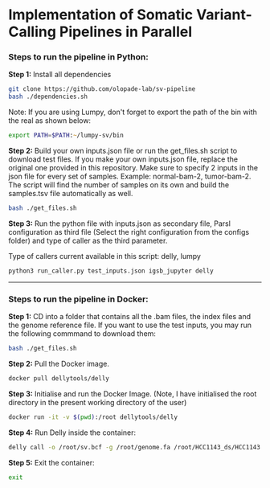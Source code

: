 # Implementation of Somatic Variant-Calling Pipelines in Parallel

### Steps to run the pipeline in Python:

<b>Step 1:</b> Install all dependencies

```zsh
git clone https://github.com/olopade-lab/sv-pipeline
bash ./dependencies.sh
```

Note: If you are using Lumpy, don't forget to export the path of the bin with the real as shown below:

```zsh
export PATH=$PATH:~/lumpy-sv/bin
```

<b>Step 2:</b> Build your own inputs.json file or run the get_files.sh script to download test files. If you make your own inputs.json file, replace the original one provided in this repository. Make sure to specify 2 inputs in the json file for every set of samples. Example: normal-bam-2, tumor-bam-2. The script will find the number of samples on its own and build the samples.tsv file automatically as well.

```zsh
bash ./get_files.sh
```

<b>Step 3:</b> Run the python file with inputs.json as secondary file, Parsl configuration as third file (Select the right configuration from the configs folder) and type of caller as the third parameter.

Type of callers current available in this script: delly, lumpy

```python
python3 run_caller.py test_inputs.json igsb_jupyter delly
```

<hr/>

### Steps to run the pipeline in Docker:

<b>Step 1:</b> CD into a folder that contains all the .bam files, the index files and the genome reference file. If you want to use the test inputs, you may run the following commmand to download them:

```zsh
bash ./get_files.sh
```

<b>Step 2:</b> Pull the Docker image.
```zsh
docker pull dellytools/delly
```

<b>Step 3:</b> Initialise and run the Docker Image. (Note, I have initialised the root directory in the present working directory of the user)
```zsh
docker run -it -v $(pwd):/root dellytools/delly  
```

<b>Step 4:</b> Run Delly inside the container:

```zsh
delly call -o /root/sv.bcf -g /root/genome.fa /root/HCC1143_ds/HCC1143.bam /root/HCC1143_ds/HCC1143_BL.bam
```

<b>Step 5:</b> Exit the container:

```zsh
exit
```
